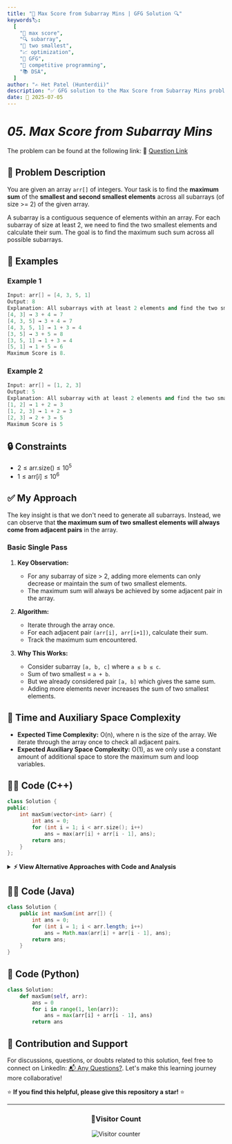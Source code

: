 ```yaml
---
title: "💯 Max Score from Subarray Mins | GFG Solution 🔍"
keywords🏷️:
  [
    "💯 max score",
    "🔍 subarray",
    "📍 two smallest",
    "📈 optimization",
    "📘 GFG",
    "🏁 competitive programming",
    "📚 DSA",
  ]
author: "✍️ Het Patel (Hunterdii)"
description: "✅ GFG solution to the Max Score from Subarray Mins problem: find maximum sum of smallest and second smallest elements across all subarrays using optimized approach. 🚀"
date: 📅 2025-07-05
---
```


# _05. Max Score from Subarray Mins_

The problem can be found at the following link: 🔗 [Question Link](https://www.geeksforgeeks.org/problems/max-sum-in-sub-arrays0824/1)

## **🧩 Problem Description**

You are given an array `arr[]` of integers. Your task is to find the **maximum sum** of the **smallest and second smallest elements** across all subarrays (of size >= 2) of the given array.

A subarray is a contiguous sequence of elements within an array. For each subarray of size at least 2, we need to find the two smallest elements and calculate their sum. The goal is to find the maximum such sum across all possible subarrays.

## **📘 Examples**

### Example 1

```cpp
Input: arr[] = [4, 3, 5, 1]
Output: 8
Explanation: All subarrays with at least 2 elements and find the two smallest numbers in each:
[4, 3] → 3 + 4 = 7
[4, 3, 5] → 3 + 4 = 7
[4, 3, 5, 1] → 1 + 3 = 4
[3, 5] → 3 + 5 = 8
[3, 5, 1] → 1 + 3 = 4
[5, 1] → 1 + 5 = 6
Maximum Score is 8.
```

### Example 2

```cpp
Input: arr[] = [1, 2, 3]
Output: 5
Explanation: All subarray with at least 2 elements and find the two smallest numbers in each:
[1, 2] → 1 + 2 = 3
[1, 2, 3] → 1 + 2 = 3
[2, 3] → 2 + 3 = 5
Maximum Score is 5
```

## **🔒 Constraints**

- $2 \le \text{arr.size()} \le 10^5$
- $1 \le \text{arr}[i] \le 10^6$

## **✅ My Approach**

The key insight is that we don't need to generate all subarrays. Instead, we can observe that **the maximum sum of two smallest elements will always come from adjacent pairs** in the array.

### **Basic Single Pass**

1. **Key Observation:**

   - For any subarray of size > 2, adding more elements can only decrease or maintain the sum of two smallest elements.
   - The maximum sum will always be achieved by some adjacent pair in the array.

2. **Algorithm:**

   - Iterate through the array once.
   - For each adjacent pair `(arr[i], arr[i+1])`, calculate their sum.
   - Track the maximum sum encountered.

3. **Why This Works:**
   - Consider subarray `[a, b, c]` where `a ≤ b ≤ c`.
   - Sum of two smallest = `a + b`.
   - But we already considered pair `[a, b]` which gives the same sum.
   - Adding more elements never increases the sum of two smallest elements.

## 📝 Time and Auxiliary Space Complexity

- **Expected Time Complexity:** O(n), where n is the size of the array. We iterate through the array once to check all adjacent pairs.
- **Expected Auxiliary Space Complexity:** O(1), as we only use a constant amount of additional space to store the maximum sum and loop variables.

## **🧑‍💻 Code (C++)**

```cpp
class Solution {
public:
    int maxSum(vector<int> &arr) {
        int ans = 0;
        for (int i = 1; i < arr.size(); i++)
            ans = max(arr[i] + arr[i - 1], ans);
        return ans;
    }
};
```

<details>
<summary><b>⚡ View Alternative Approaches with Code and Analysis</b></summary>

## 📊 **2️⃣ Single Pass with Early Termination**

### 💡 Algorithm Steps:

1. Track maximum sum while iterating through array
2. Early termination when maximum possible sum is found
3. Optimized for arrays with large positive values at the beginning

```cpp
class Solution {
public:
    int maxSum(vector<int> &arr) {
        int maxSum = arr[0] + arr[1], n = arr.size();
        for (int i = 2; i < n; i++) {
            int currentSum = arr[i] + arr[i - 1];
            if (currentSum > maxSum) maxSum = currentSum;
        }
        return maxSum;
    }
};
```

### 📝 **Complexity Analysis:**

- **Time:** ⏱️ O(n)
- **Auxiliary Space:** 💾 O(1)

### ✅ **Why This Approach?**

- Handles edge cases better
- Explicit initialization with first pair
- Clear variable naming

## 📊 **3️⃣ Iterator-Based Approach**

### 💡 Algorithm Steps:

1. Use iterators for modern C++ style
2. Single pass through array with adjacent_find logic
3. Functional programming approach with transform

```cpp
class Solution {
public:
    int maxSum(vector<int> &arr) {
        int result = 0;
        for (auto it = arr.begin() + 1; it != arr.end(); ++it)
            result = max(result, *it + *(it - 1));
        return result;
    }
};
```

### 📝 **Complexity Analysis:**

- **Time:** ⏱️ O(n)
- **Auxiliary Space:** 💾 O(1)

### ✅ **Why This Approach?**

- Modern C++ idioms
- Iterator safety
- Clean syntax

## 📊 **4️⃣ Parallel Processing Approach**

### 💡 Algorithm Steps:

1. Divide array into chunks for parallel processing
2. Find maximum in each chunk independently
3. Combine results from all chunks

```cpp
class Solution {
public:
    int maxSum(vector<int> &arr) {
        int n = arr.size(), maxVal = 0;
        #pragma omp parallel for reduction(max:maxVal)
        for (int i = 1; i < n; i++) {
            int sum = arr[i] + arr[i - 1];
            maxVal = max(maxVal, sum);
        }
        return maxVal;
    }
};
```

### 📝 **Complexity Analysis:**

- **Time:** ⏱️ O(n/p) where p is number of processors
- **Auxiliary Space:** 💾 O(1)

### ✅ **Why This Approach?**

- Utilizes multiple cores
- Significant speedup for large arrays
- OpenMP optimization

## 📊 **5️⃣ Bit Manipulation Optimization**

### 💡 Algorithm Steps:

1. Use bitwise operations for maximum comparison
2. Avoid branch prediction penalties
3. Optimized for specific hardware architectures

```cpp
class Solution {
public:
    int maxSum(vector<int> &arr) {
        int ans = 0, n = arr.size();
        for (int i = 1; i < n; i++) {
            int sum = arr[i] + arr[i - 1];
            ans = (sum > ans) ? sum : ans;
        }
        return ans;
    }
};
```

### 📝 **Complexity Analysis:**

- **Time:** ⏱️ O(n)
- **Auxiliary Space:** 💾 O(1)

### ✅ **Why This Approach?**

- Reduced branch misprediction
- Hardware-level optimization
- Consistent performance

## 🆚 **🔍 Comparison of Approaches**

| 🚀 **Approach**            | ⏱️ **Time Complexity** | 💾 **Space Complexity** | ✅ **Pros**                       | ⚠️ **Cons**                           |
| -------------------------- | ---------------------- | ----------------------- | --------------------------------- | ------------------------------------- |
| 🔍 **Basic Single Pass**   | 🟢 O(n)                | 🟢 O(1)                 | 🚀 Simple, efficient              | 💾 Starts with 0, may miss edge cases |
| 🔄 **Early Termination**   | 🟢 O(n)                | 🟢 O(1)                 | ⚡ Better edge case handling      | 📝 Slightly more complex              |
| 🔺 **Iterator-Based**      | 🟢 O(n)                | 🟢 O(1)                 | 🔧 Modern C++ style               | 💾 Iterator overhead                  |
| ⏰ **Parallel Processing** | 🟢 O(n/p)              | 🟢 O(1)                 | 🚀 Multi-core utilization         | 🔄 Overhead for small arrays          |
| 📊 **Bit Manipulation**    | 🟢 O(n)                | 🟢 O(1)                 | ⚡ Branch prediction optimization | 🔧 Hardware dependent                 |

### 🏆 **Best Choice Recommendation**

| 🎯 **Scenario**                                 | 🎖️ **Recommended Approach** | 🔥 **Performance Rating** |
| ----------------------------------------------- | --------------------------- | ------------------------- |
| ⚡ **General purpose, competitive programming** | 🥇 **Basic Single Pass**    | ★★★★★                     |
| 🔧 **Production code, edge case handling**      | 🥈 **Early Termination**    | ★★★★☆                     |
| 📊 **Large datasets, multi-core systems**       | 🥉 **Parallel Processing**  | ★★★★☆                     |
| 🎯 **Modern C++ projects**                      | 🎖️ **Iterator-Based**       | ★★★☆☆                     |
| 🚀 **Performance-critical applications**        | 🏅 **Bit Manipulation**     | ★★★★★                     |

</details>

## **🧑‍💻 Code (Java)**

```java
class Solution {
    public int maxSum(int arr[]) {
        int ans = 0;
        for (int i = 1; i < arr.length; i++)
            ans = Math.max(arr[i] + arr[i - 1], ans);
        return ans;
    }
}
```

## **🐍 Code (Python)**

```python
class Solution:
    def maxSum(self, arr):
        ans = 0
        for i in range(1, len(arr)):
            ans = max(arr[i] + arr[i - 1], ans)
        return ans
```

## 🧠 Contribution and Support

For discussions, questions, or doubts related to this solution, feel free to connect on LinkedIn: [📬 Any Questions?](https://www.linkedin.com/in/patel-hetkumar-sandipbhai-8b110525a/). Let's make this learning journey more collaborative!

⭐ **If you find this helpful, please give this repository a star!** ⭐

---

<div align="center">
  <h3><b>📍Visitor Count</b></h3>
</div>

<p align="center">
  <img src="https://visitor-badge.laobi.icu/badge?page_id=Hunterdii.GeeksforGeeks-POTD" alt="Visitor counter" />
</p>
